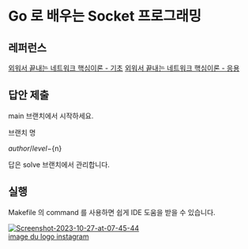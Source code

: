 # Go 로 배우는 Socket 프로그래밍

## 레퍼런스

[외워서 끝내는 네트워크 핵심이론 - 기초](https://www.inflearn.com/course/%EB%84%A4%ED%8A%B8%EC%9B%8C%ED%81%AC-%ED%95%B5%EC%8B%AC%EC%9D%B4%EB%A1%A0-%EA%B8%B0%EC%B4%88)
[외워서 끝내는 네트워크 핵심이론 - 응용](https://www.inflearn.com/course/%EB%84%A4%ED%8A%B8%EC%9B%8C%ED%81%AC-%ED%95%B5%EC%8B%AC%EC%9D%B4%EB%A1%A0-%EC%9D%91%EC%9A%A9)

## 답안 제출

main 브랜치에서 시작하세요.

브랜치 명

${author}/level-${n}

답은 solve 브랜치에서 관리합니다.

## 실행

Makefile 의 command 를 사용하면 쉽게 IDE 도움을 받을 수 있습니다.

<a href="https://ibb.co/ZK5nzCG"><img src="https://i.ibb.co/MprYkLZ/Screenshot-2023-10-27-at-07-45-44.png" alt="Screenshot-2023-10-27-at-07-45-44" border="0"></a><br /><a target='_blank' href='https://imgbb.com/'>
image du logo instagram</a><br />